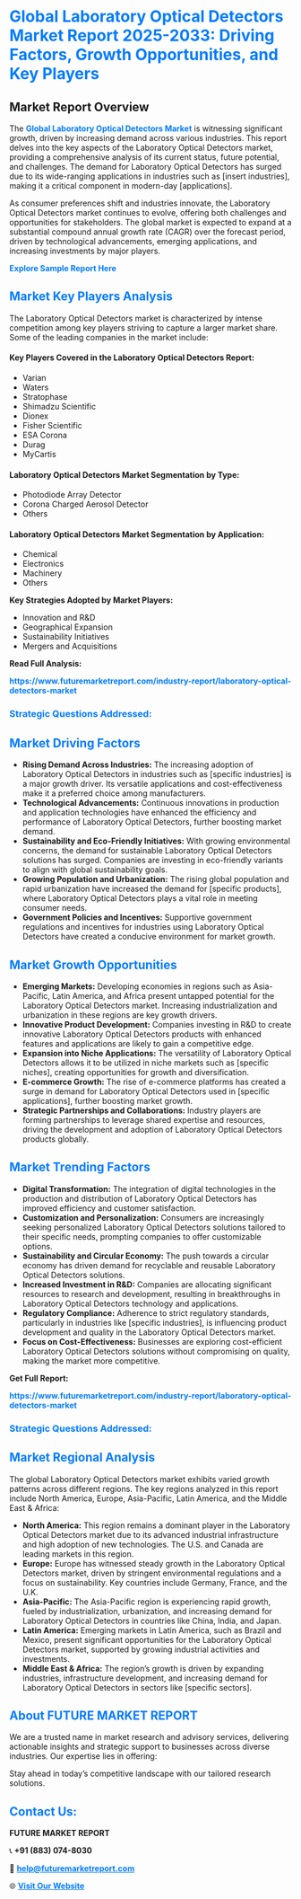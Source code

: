 <h1 style="color: #007BFF;">Global Laboratory Optical Detectors Market Report 2025-2033: Driving Factors, Growth Opportunities, and Key Players</h1>

<section id="overview">
<h2>Market Report Overview</h2>
<p>The <a href="https://www.futuremarketreport.com/industry-report/laboratory-optical-detectors-market" style="color: #007BFF; text-decoration: none;"><strong>Global Laboratory Optical Detectors Market</strong></a> is witnessing significant growth, driven by increasing demand across various industries. This report delves into the key aspects of the Laboratory Optical Detectors market, providing a comprehensive analysis of its current status, future potential, and challenges. The demand for Laboratory Optical Detectors has surged due to its wide-ranging applications in industries such as [insert industries], making it a critical component in modern-day [applications].</p>
<p>As consumer preferences shift and industries innovate, the Laboratory Optical Detectors market continues to evolve, offering both challenges and opportunities for stakeholders. The global market is expected to expand at a substantial compound annual growth rate (CAGR) over the forecast period, driven by technological advancements, emerging applications, and increasing investments by major players.</p>
</section>

<section id="overview">
<p><a href="https://www.futuremarketreport.com/request-sample/reportId=52942" style="color: #007BFF; text-decoration: none;"><strong>Explore Sample Report Here</strong></a></p>
</section>

<section id="key-players">
<h2 style="color: #007BFF;">Market Key Players Analysis</h2>
<p>The Laboratory Optical Detectors market is characterized by intense competition among key players striving to capture a larger market share. Some of the leading companies in the market include:</p>
<h4>Key Players Covered in the Laboratory Optical Detectors Report:</h4>
<ul><li>Varian</li><li>Waters</li><li>Stratophase</li><li>Shimadzu Scientific</li><li>Dionex</li><li>Fisher Scientific</li><li>ESA Corona</li><li>Durag</li><li>MyCartis</li></ul>
<h4>Laboratory Optical Detectors Market Segmentation by Type:</h4>
<ul><li>Photodiode Array Detector</li><li>Corona Charged Aerosol Detector</li><li>Others</li></ul>

<h4>Laboratory Optical Detectors Market Segmentation by Application:</h4>
<ul><li>Chemical</li><li>Electronics</li><li>Machinery</li><li>Others</li></ul>
<p><strong>Key Strategies Adopted by Market Players:</strong></p>
<ul>
<li>Innovation and R&D</li>
<li>Geographical Expansion</li>
<li>Sustainability Initiatives</li>
<li>Mergers and Acquisitions</li>
</ul>
</section>

<section>
<p><strong>Read Full Analysis: </strong></p><a href="https://www.futuremarketreport.com/industry-report/laboratory-optical-detectors-market" style="color: #007BFF; text-decoration: none;"><strong>https://www.futuremarketreport.com/industry-report/laboratory-optical-detectors-market</strong></a>
<h3 style="color: #007BFF;">Strategic Questions Addressed:</h3>
</section>

<section id="driving-factors">
<h2 style="color: #007BFF;">Market Driving Factors</h2>
<ul>
<li><strong>Rising Demand Across Industries:</strong> The increasing adoption of Laboratory Optical Detectors in industries such as [specific industries] is a major growth driver. Its versatile applications and cost-effectiveness make it a preferred choice among manufacturers.</li>
<li><strong>Technological Advancements:</strong> Continuous innovations in production and application technologies have enhanced the efficiency and performance of Laboratory Optical Detectors, further boosting market demand.</li>
<li><strong>Sustainability and Eco-Friendly Initiatives:</strong> With growing environmental concerns, the demand for sustainable Laboratory Optical Detectors solutions has surged. Companies are investing in eco-friendly variants to align with global sustainability goals.</li>
<li><strong>Growing Population and Urbanization:</strong> The rising global population and rapid urbanization have increased the demand for [specific products], where Laboratory Optical Detectors plays a vital role in meeting consumer needs.</li>
<li><strong>Government Policies and Incentives:</strong> Supportive government regulations and incentives for industries using Laboratory Optical Detectors have created a conducive environment for market growth.</li>
</ul>
</section>

<section id="growth-opportunities">
<h2 style="color: #007BFF;">Market Growth Opportunities</h2>
<ul>
<li><strong>Emerging Markets:</strong> Developing economies in regions such as Asia-Pacific, Latin America, and Africa present untapped potential for the Laboratory Optical Detectors market. Increasing industrialization and urbanization in these regions are key growth drivers.</li>
<li><strong>Innovative Product Development:</strong> Companies investing in R&D to create innovative Laboratory Optical Detectors products with enhanced features and applications are likely to gain a competitive edge.</li>
<li><strong>Expansion into Niche Applications:</strong> The versatility of Laboratory Optical Detectors allows it to be utilized in niche markets such as [specific niches], creating opportunities for growth and diversification.</li>
<li><strong>E-commerce Growth:</strong> The rise of e-commerce platforms has created a surge in demand for Laboratory Optical Detectors used in [specific applications], further boosting market growth.</li>
<li><strong>Strategic Partnerships and Collaborations:</strong> Industry players are forming partnerships to leverage shared expertise and resources, driving the development and adoption of Laboratory Optical Detectors products globally.</li>
</ul>
</section>

<section id="trending-factors">
<h2 style="color: #007BFF;">Market Trending Factors</h2>
<ul>
<li><strong>Digital Transformation:</strong> The integration of digital technologies in the production and distribution of Laboratory Optical Detectors has improved efficiency and customer satisfaction.</li>
<li><strong>Customization and Personalization:</strong> Consumers are increasingly seeking personalized Laboratory Optical Detectors solutions tailored to their specific needs, prompting companies to offer customizable options.</li>
<li><strong>Sustainability and Circular Economy:</strong> The push towards a circular economy has driven demand for recyclable and reusable Laboratory Optical Detectors solutions.</li>
<li><strong>Increased Investment in R&D:</strong> Companies are allocating significant resources to research and development, resulting in breakthroughs in Laboratory Optical Detectors technology and applications.</li>
<li><strong>Regulatory Compliance:</strong> Adherence to strict regulatory standards, particularly in industries like [specific industries], is influencing product development and quality in the Laboratory Optical Detectors market.</li>
<li><strong>Focus on Cost-Effectiveness:</strong> Businesses are exploring cost-efficient Laboratory Optical Detectors solutions without compromising on quality, making the market more competitive.</li>
</ul>
</section>

<section>
<p><strong>Get Full Report: </strong></p><a href="https://www.futuremarketreport.com/industry-report/laboratory-optical-detectors-market" style="color: #007BFF; text-decoration: none;"><strong>https://www.futuremarketreport.com/industry-report/laboratory-optical-detectors-market</strong></a>
<h3 style="color: #007BFF;">Strategic Questions Addressed:</h3>
</section>


<section id="regional-analysis">
<h2 style="color: #007BFF;">Market Regional Analysis</h2>
<p>The global Laboratory Optical Detectors market exhibits varied growth patterns across different regions. The key regions analyzed in this report include North America, Europe, Asia-Pacific, Latin America, and the Middle East & Africa:</p>
<ul>
<li><strong>North America:</strong> This region remains a dominant player in the Laboratory Optical Detectors market due to its advanced industrial infrastructure and high adoption of new technologies. The U.S. and Canada are leading markets in this region.</li>
<li><strong>Europe:</strong> Europe has witnessed steady growth in the Laboratory Optical Detectors market, driven by stringent environmental regulations and a focus on sustainability. Key countries include Germany, France, and the U.K.</li>
<li><strong>Asia-Pacific:</strong> The Asia-Pacific region is experiencing rapid growth, fueled by industrialization, urbanization, and increasing demand for Laboratory Optical Detectors in countries like China, India, and Japan.</li>
<li><strong>Latin America:</strong> Emerging markets in Latin America, such as Brazil and Mexico, present significant opportunities for the Laboratory Optical Detectors market, supported by growing industrial activities and investments.</li>
<li><strong>Middle East & Africa:</strong> The region’s growth is driven by expanding industries, infrastructure development, and increasing demand for Laboratory Optical Detectors in sectors like [specific sectors].</li>
</ul>
</section>

<footer>
<h2 style="color: #007BFF;">About FUTURE MARKET REPORT</h2>
<p>We are a trusted name in market research and advisory services, delivering actionable insights and strategic support to businesses across diverse industries. Our expertise lies in offering:</p>

<p>Stay ahead in today’s competitive landscape with our tailored research solutions.</p>

<h2 style="color: #007BFF;">Contact Us:</h2>
<p><strong>FUTURE MARKET REPORT</strong></p>
<p>📞 <strong>+91 (883) 074-8030</strong></p>
<p>📧 <strong><a href="mailto:help@futuremarketreport.com" style="color: #007BFF;">help@futuremarketreport.com</a></strong></p>
<p>🌐 <strong><a href="https://www.futuremarketreport.com/" style="color: #007BFF;">Visit Our Website</a></strong></p>
</footer>